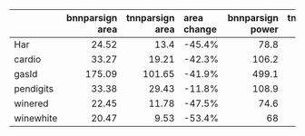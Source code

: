 |           |   bnnparsign area |   tnnparsign area | area change   |   bnnparsign power |   tnnparsign power | power change   |
|:----------|------------------:|------------------:|:--------------|-------------------:|-------------------:|:---------------|
| Har       |             24.52 |             13.4  | -45.4%        |               78.8 |               42.7 | -45.8%         |
| cardio    |             33.27 |             19.21 | -42.3%        |              106.2 |               62.4 | -41.2%         |
| gasId     |            175.09 |            101.65 | -41.9%        |              499.1 |              297.1 | -40.5%         |
| pendigits |             33.38 |             29.43 | -11.8%        |              108.9 |               95.8 | -12.0%         |
| winered   |             22.45 |             11.78 | -47.5%        |               74.6 |               40   | -46.4%         |
| winewhite |             20.47 |              9.53 | -53.4%        |               68   |               32.8 | -51.8%         |